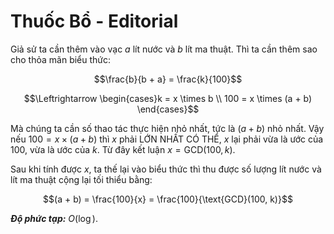 # Thuốc Bổ - Editorial

Giả sử ta cần thêm vào vạc $a$ lít nước và $b$ lít ma thuật. Thì ta cần thêm sao cho thỏa mãn biểu thức:

$$\frac{b}{b + a} = \frac{k}{100}$$

$$\Leftrightarrow \begin{cases}k = x \times b \\ 100 = x \times (a + b) \end{cases}$$

Mà chúng ta cần số thao tác thực hiện nhỏ nhất, tức là $(a + b)$ nhỏ nhất. Vậy nếu $100 = x \times (a + b)$ thì $x$ phải LỚN NHẤT CÓ THỂ, $x$ lại phải vừa là ước của $100,$ vừa là ước của $k$. Từ đây kết luận $x = \text{GCD}(100, k)$.

Sau khi tính được $x,$ ta thế lại vào biểu thức thì thu được số lượng lít nước và lít ma thuật cộng lại tối thiểu bằng:

$$(a + b) = \frac{100}{x} = \frac{100}{\text{GCD}(100, k)}$$

***Độ phức tạp:*** $O(\log)$.



